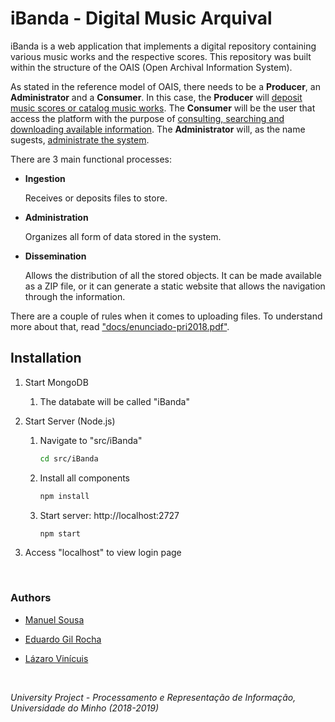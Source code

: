 # iBanda - Digital Music Arquival

iBanda is a web application that implements a digital repository containing various music works and the respective scores. This repository was built within the structure of the OAIS (Open Archival Information System).

As stated in the reference model of OAIS, there needs to be a **Producer**, an **Administrator** and a **Consumer**. In this case, the **Producer** will <u>deposit music scores or catalog music works</u>. The **Consumer** will be the user that access the platform with the purpose of <u>consulting, searching and downloading available information</u>. The **Administrator** will, as the name sugests, <u>administrate the system</u>.

There are 3 main functional processes:

- **Ingestion**
  
  Receives or deposits files to store.

- **Administration**
  
  Organizes all form of data stored in the system.

- **Dissemination**
  
  Allows the distribution of all the stored objects. It can be made available as a ZIP file, or it can generate a static website that allows the navigation through the information.

There are a couple of rules when it comes to uploading files. To understand more about that, read ["docs/enunciado-pri2018.pdf"](https://github.com/MGCSousa/iBanda/blob/master/doc/enunciado-pri2018.pdf).

## Installation

1. Start MongoDB
   
   1. The databate will be called "iBanda"

2. Start Server (Node.js)
   
   1. Navigate to "src/iBanda"
      
      ```bash
      cd src/iBanda
      ```
   
   2. Install all components
      
      ```bash
      npm install
      ```
   
   3. Start server: http://localhost:2727
      
      ```bash
      npm start
      ```

3. Access "localhost" to view login page

&nbsp;

### Authors

- [Manuel Sousa](https://github.com/MGCSousa)

- [Eduardo Gil Rocha](https://github.com/egrocha)

- [Lázaro Vinícuis](https://github.com/lazavini)

&nbsp;

*University Project - Processamento e Representação de Informação, Universidade do Minho (2018-2019)*
